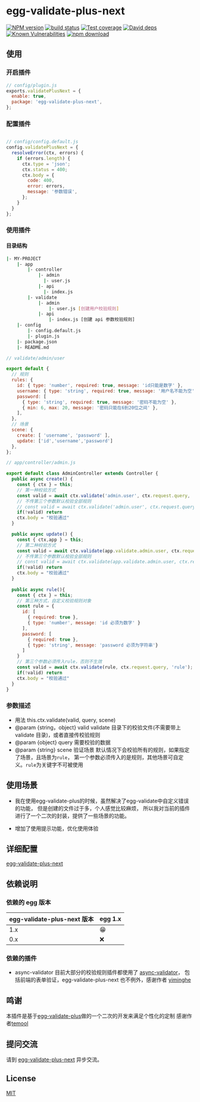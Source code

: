 # egg-validate-plus-next

[![NPM version][npm-image]][npm-url]
[![build status][travis-image]][travis-url]
[![Test coverage][codecov-image]][codecov-url]
[![David deps][david-image]][david-url]
[![Known Vulnerabilities][snyk-image]][snyk-url]
[![npm download][download-image]][download-url]

[npm-image]: https://img.shields.io/npm/v/egg-validate-plus-next.svg?style=flat-square
[npm-url]: https://npmjs.org/package/egg-validate-plus-next
[travis-image]: https://img.shields.io/travis/eggjs/egg-validate-plus-next.svg?style=flat-square
[travis-url]: https://travis-ci.org/eggjs/egg-validate-plus-next
[codecov-image]: https://img.shields.io/codecov/c/github/eggjs/egg-validate-plus-next.svg?style=flat-square
[codecov-url]: https://codecov.io/github/eggjs/egg-validate-plus-next?branch=master
[david-image]: https://img.shields.io/david/eggjs/egg-validate-plus-next.svg?style=flat-square
[david-url]: https://david-dm.org/eggjs/egg-validate-plus-next
[snyk-image]: https://snyk.io/test/npm/egg-validate-plus-next/badge.svg?style=flat-square
[snyk-url]: https://snyk.io/test/npm/egg-validate-plus-next
[download-image]: https://img.shields.io/npm/dm/egg-validate-plus-next.svg?style=flat-square
[download-url]: https://npmjs.org/package/egg-validate-plus-next

<!--
Description here.
-->

## 使用

### 开启插件

```js
// config/plugin.js
exports.validatePlusNext = {
  enable: true,
  package: 'egg-validate-plus-next',
};

```

### 配置插件

```javascript

// config/config.default.js
config.validatePlusNext = {
  resolveError(ctx, errors) {
    if (errors.length) {
      ctx.type = 'json';
      ctx.status = 400;
      ctx.body = {
        code: 400,
        error: errors,
        message: '参数错误',
      };
    }
  }
};

```

### 使用插件

#### 目录结构

```bash
|- MY-PROJECT
    |- app
        |- controller
            |- admin
              |- user.js
            |- api
              |- index.js
        |- validate
            |- admin
                |- user.js [创建用户校验规则]
            |- api
                |- index.js [创建 api 参数校验规则]
    |- config
        |- config.default.js
        |- plugin.js
    |- package.json
    |- README.md
```

```js
// validate/admin/user

export default {
  // 规则
  rules: {
    id: { type: 'number', required: true, message: 'id只能是数字' },
    username: { type: 'string', required: true, message: '用户名不能为空' },
    password: [
      { type: 'string', required: true, message: '密码不能为空' },
      { min: 6, max: 20, message: '密码只能在6到20位之间' },
    ],
  },
  // 场景
  scene: {
    create: [ 'username', 'password' ],
    update: ['id','username','password']
  },
};

```

```js
// app/controller/admin.js

export default class AdminController extends Controller {
  public async create() {
    const { ctx } = this;
    // 第一种校验方式
    const valid = await ctx.validate('admin.user', ctx.request.query, 'create');
    // 不传第三个参数默认校验全部规则
    // const valid = await ctx.validate('admin.user', ctx.request.query);
    if(!valid) return
    ctx.body = "校验通过"
  }

  public async update() {
    const { ctx,app } = this;
    // 第二种校验方式
    const valid = await ctx.validate(app.validate.admin.user, ctx.request.query, 'update');
    // 不传第三个参数默认校验全部规则
    // const valid = await ctx.validate(app.validate.admin.user, ctx.request.query);
    if(!valid) return
    ctx.body = "校验通过"
  }
  
  public async rule(){
    const { ctx } = this;
    // 第三种方式，自定义校验规则对象
    const rule = {
      id: [
        { required: true },
        { type: 'number', message: 'id 必须为数字' }
      ],
      password: [
        { required: true },
        { type: 'string', message: 'password 必须为字符串'}
      ]
    }
    // 第三个参数必须传入rule，否则不生效
    const valid = await ctx.validate(rule, ctx.request.query, 'rule');
    if(!valid) return
    ctx.body = "校验通过"
  }
}

```

### 参数描述


* 用法 this.ctx.validate(valid, query, scene)
* @param {string，object} valid validate 目录下的校验文件(不需要带上 validate 目录)，或者直接传校验规则
* @param {object} query 需要校验的数据
* @param {string} scene 验证场景 默认情况下会校验所有的规则，如果指定了场景，且场景为`rule`，
  第一个参数必须传入的是规则，其他场景可自定义。`rule`为关键字不可被使用

## 使用场景

- 我在使用egg-validate-plus的时候，虽然解决了egg-validate中自定义错误的功能，
  但是创建的文件过于多，个人感觉比较麻烦，
  所以我对当前的插件进行了一个二次的封装，提供了一些场景的功能。
  
- 增加了使用提示功能，优化使用体验


## 详细配置

[egg-validate-plus-next](https://github.com/aibayanyu20/egg-validate-plus-next)

## 依赖说明

### 依赖的 egg 版本

egg-validate-plus-next 版本 | egg 1.x
--- | ---
1.x | 😁
0.x | ❌

### 依赖的插件

- async-validator 目前大部分的校验规则插件都使用了 [async-validator](https://github.com/yiminghe/async-validator)，
  包括前端的表单验证，egg-validate-plus-next 也不例外，感谢作者 [yiminghe](https://github.com/yiminghe)

## 鸣谢

本插件是基于[egg-validate-plus](https://github.com/temool/egg-validate-plus)做的一个二次的开发来满足个性化的定制
感谢作者[temool](https://github.com/temool)

## 提问交流

请到 [egg-validate-plus-next](https://github.com/aibayanyu20/egg-validate-plus-next) 异步交流。

## License

[MIT](LICENSE)
